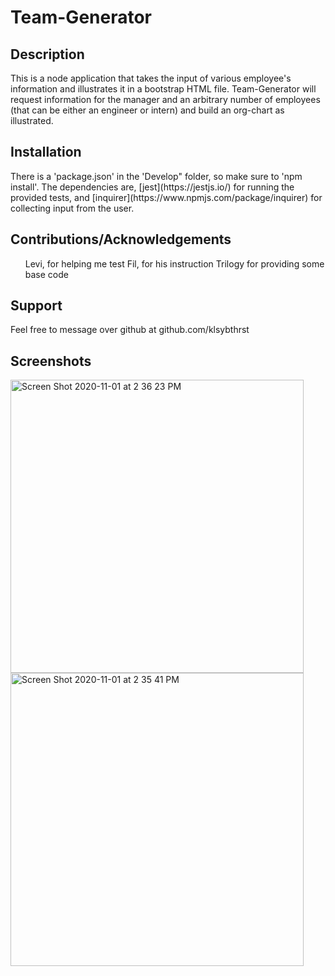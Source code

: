# Team-Generator

<h2>Description</h2>
<p>This is a node application that takes the input of various employee's information and illustrates it in a bootstrap HTML file. Team-Generator will request information for the manager and an arbitrary number of employees (that can be either an engineer or intern) and build an org-chart as illustrated.</p>

<h2>Installation</h2>
<p>There is a 'package.json' in the 'Develop" folder, so make sure to 'npm install'. The dependencies are, [jest](https://jestjs.io/) for running the provided tests, and [inquirer](https://www.npmjs.com/package/inquirer) for collecting input from the user.</p>

<h2>Contributions/Acknowledgements</h2>
<ul>
  <il>Levi, for helping me test</il>
  <il>Fil, for his instruction</il>
  <il>Trilogy for providing some base code</il>
</ul>

<h2>Support</h2>
<p>Feel free to message over github at github.com/klsybthrst</p>

<h2>Screenshots</h2>
<img width="469" alt="Screen Shot 2020-11-01 at 2 36 23 PM" src="https://user-images.githubusercontent.com/70531552/97812496-a15aab00-1c4f-11eb-9216-6efdcf433f94.png">

<img width="469" alt="Screen Shot 2020-11-01 at 2 35 41 PM" src="https://user-images.githubusercontent.com/70531552/97812471-86883680-1c4f-11eb-98c1-20410a93597d.png">
